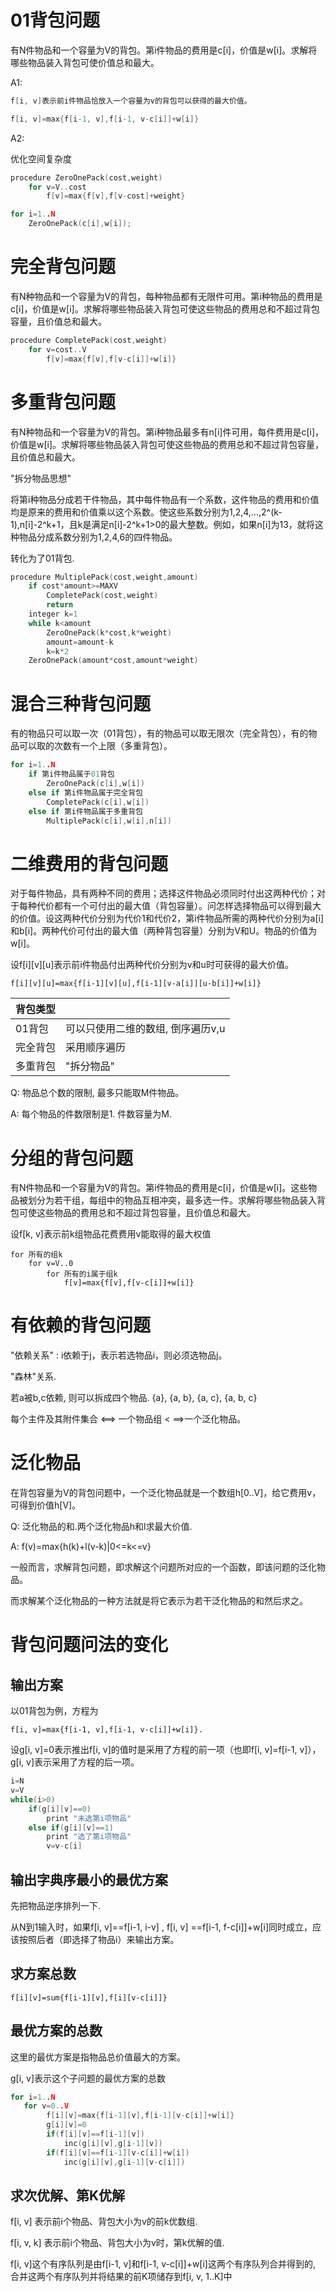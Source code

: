 # 01背包问题

有N件物品和一个容量为V的背包。第i件物品的费用是c[i]，价值是w[i]。求解将哪些物品装入背包可使价值总和最大。

A1: 

```cpp
f[i, v]表示前i件物品恰放入一个容量为v的背包可以获得的最大价值。

f[i, v]=max{f[i-1, v],f[i-1, v-c[i]]+w[i]}
```

A2:

优化空间复杂度

```cpp
procedure ZeroOnePack(cost,weight)
    for v=V..cost
        f[v]=max{f[v],f[v-cost]+weight}

for i=1..N
    ZeroOnePack(c[i],w[i]);
```



# 完全背包问题

有N种物品和一个容量为V的背包，每种物品都有无限件可用。第i种物品的费用是c[i]，价值是w[i]。求解将哪些物品装入背包可使这些物品的费用总和不超过背包容量，且价值总和最大。

```cpp
procedure CompletePack(cost,weight)
    for v=cost..V
        f[v]=max{f[v],f[v-c[i]]+w[i]}
```

# 多重背包问题

有N种物品和一个容量为V的背包。第i种物品最多有n[i]件可用，每件费用是c[i]，价值是w[i]。求解将哪些物品装入背包可使这些物品的费用总和不超过背包容量，且价值总和最大。

"拆分物品思想"

将第i种物品分成若干件物品，其中每件物品有一个系数，这件物品的费用和价值均是原来的费用和价值乘以这个系数。使这些系数分别为1,2,4,...,2^(k-1),n[i]-2^k+1，且k是满足n[i]-2^k+1>0的最大整数。例如，如果n[i]为13，就将这种物品分成系数分别为1,2,4,6的四件物品。

转化为了01背包.

```cpp
procedure MultiplePack(cost,weight,amount)
    if cost*amount>=MAXV
        CompletePack(cost,weight)
        return
    integer k=1
    while k<amount
        ZeroOnePack(k*cost,k*weight)
        amount=amount-k
        k=k*2
    ZeroOnePack(amount*cost,amount*weight)
```



# 混合三种背包问题

有的物品只可以取一次（01背包），有的物品可以取无限次（完全背包），有的物品可以取的次数有一个上限（多重背包）。

```cpp
for i=1..N
    if 第i件物品属于01背包
        ZeroOnePack(c[i],w[i])
    else if 第i件物品属于完全背包
        CompletePack(c[i],w[i])
    else if 第i件物品属于多重背包
        MultiplePack(c[i],w[i],n[i])
```



# 二维费用的背包问题

对于每件物品，具有两种不同的费用；选择这件物品必须同时付出这两种代价；对于每种代价都有一个可付出的最大值（背包容量）。问怎样选择物品可以得到最大的价值。设这两种代价分别为代价1和代价2，第i件物品所需的两种代价分别为a[i]和b[i]。两种代价可付出的最大值（两种背包容量）分别为V和U。物品的价值为w[i]。

设f[i][v][u]表示前i件物品付出两种代价分别为v和u时可获得的最大价值。

```
f[i][v][u]=max{f[i-1][v][u],f[i-1][v-a[i]][u-b[i]]+w[i]}
```

| 背包类型 |                                   |
| -------- | --------------------------------- |
| 01背包   | 可以只使用二维的数组, 倒序遍历v,u |
| 完全背包 | 采用顺序遍历                      |
| 多重背包 | "拆分物品"                        |

Q: 物品总个数的限制, 最多只能取M件物品。

A: 每个物品的件数限制是1. 件数容量为M.



# 分组的背包问题

有N件物品和一个容量为V的背包。第i件物品的费用是c[i]，价值是w[i]。这些物品被划分为若干组，每组中的物品互相冲突，最多选一件。求解将哪些物品装入背包可使这些物品的费用总和不超过背包容量，且价值总和最大。

设f[k, v]表示前k组物品花费费用v能取得的最大权值

```
for 所有的组k
    for v=V..0
        for 所有的i属于组k
            f[v]=max{f[v],f[v-c[i]]+w[i]}
```



# 有依赖的背包问题

"依赖关系" : i依赖于j，表示若选物品i，则必须选物品j。

"森林"关系.

若a被b,c依赖, 则可以拆成四个物品. {a}, {a, b}, {a, c}, {a, b, c}

每个主件及其附件集合 <==> 一个物品组 < ==>一个泛化物品。



# 泛化物品

在背包容量为V的背包问题中，一个泛化物品就是一个数组h[0..V]，给它费用v，可得到价值h[V]。

Q: 泛化物品的和.两个泛化物品h和l求最大价值.

A: f(v)=max{h(k)+l(v-k)|0<=k<=v}



一般而言，求解背包问题，即求解这个问题所对应的一个函数，即该问题的泛化物品。

而求解某个泛化物品的一种方法就是将它表示为若干泛化物品的和然后求之。



# 背包问题问法的变化

## 输出方案

以01背包为例，方程为

```
f[i, v]=max{f[i-1, v],f[i-1, v-c[i]]+w[i]}.
```

设g[i, v]=0表示推出f[i, v]的值时是采用了方程的前一项（也即f[i, v]=f[i-1, v]），g[i, v]表示采用了方程的后一项。

```cpp
i=N
v=V
while(i>0)
    if(g[i][v]==0)
        print "未选第i项物品"
    else if(g[i][v]==1)
        print "选了第i项物品"
        v=v-c[i]
```



## 输出字典序最小的最优方案

先把物品逆序排列一下. 

从N到1输入时，如果f[i, v]==f[i-1, i-v] , f[i, v] ==f[i-1, f-c[i]]+w[i]同时成立，应该按照后者（即选择了物品i）来输出方案。



## 求方案总数

```
f[i][v]=sum{f[i-1][v],f[i][v-c[i]]}
```



## 最优方案的总数

这里的最优方案是指物品总价值最大的方案。

g[i, v]表示这个子问题的最优方案的总数

```cpp
for i=1..N
   for v=0..V
        f[i][v]=max{f[i-1][v],f[i-1][v-c[i]]+w[i]}
        g[i][v]=0
        if(f[i][v]==f[i-1][v])
            inc(g[i][v],g[i-1][v])
        if(f[i][v]==f[i-1][v-c[i]]+w[i])
            inc(g[i][v],g[i-1][v-c[i]])
```



## 求次优解、第K优解

f[i, v] 表示前i个物品、背包大小为v的前k优数组.

f[i, v, k] 表示前i个物品、背包大小为v时，第k优解的值.

f[i, v]这个有序队列是由f[i-1, v]和f[i-1, v-c[i]]+w[i]这两个有序队列合并得到的, 合并这两个有序队列并将结果的前K项储存到f[i, v, 1..K]中